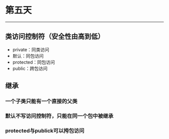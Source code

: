 # 第五天
---
## 类访问控制符（安全性由高到低）
* private：同类访问
* 默认：同包访问
* protected：同包访问
* public：跨包访问
## 继承
### 一个子类只能有一个直接的父类
### 默认不写访问控制符，只能在同一个包中被继承
### protected与publick可以挎包访问
